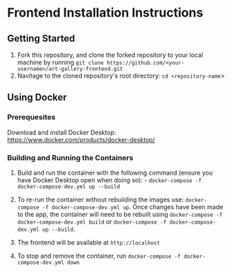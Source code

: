 # Frontend Installation Instructions

## Getting Started

1. Fork this repository, and clone the forked repository to your local machine by running
   `git clone https://github.com/<your-username>/art-gallery-frontend.git`
2. Navitage to the cloned repository's root directory: `cd <repository-name`>

## Using Docker

### Prerequesites

Download and install Docker Desktop: <https://www.docker.com/products/docker-desktop/>

### Building and Running the Containers

1. Build and run the container with the following command (ensure you have Docker Desktop open when
   doing so): - `docker-compose -f docker-compose-dev.yml up --build`

2. To re-run the container without rebuilding the images use:
   `docker-compose -f docker-compose-dev.yml up`. Once changes have been made to the app, the
   container will need to be rebuilt using `docker-compose -f docker-compose-dev.yml build` or
   `docker-compose -f docker-compose-dev.yml up --build`.

3. The frontend will be available at `http://localhost`

4. To stop and remove the container, run `docker-compose -f docker-compose-dev.yml down`
